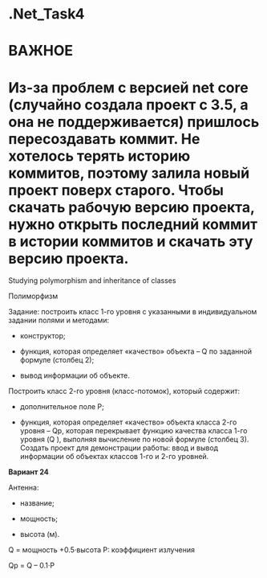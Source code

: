 # .Net_Task4
# ВАЖНОЕ

# Из-за проблем с версией net core (случайно создала проект с 3.5, а она не поддерживается) пришлось пересоздавать коммит. Не хотелось терять историю коммитов, поэтому залила новый проект поверх старого. Чтобы скачать рабочую версию проекта, нужно открыть последний коммит в истории коммитов и скачать эту версию проекта.

Studying polymorphism and inheritance of classes

Полиморфизм 

Задание: построить класс 1-го уровня с указанными в индивидуальном задании полями и методами: 

-	конструктор; 

-	функция, которая определяет «качество» объекта – Q  по заданной формуле (столбец 2); 

-	вывод информации об объекте.   

Построить класс 2-го уровня (класс-потомок), который содержит: 

-	дополнительное поле P; 

-	функция, которая определяет «качество» объекта класса 2-го уровня – Qp, которая перекрывает функцию качества класса 1-го уровня (Q ), выполняя вычисление по новой формуле (столбец 3).  
Создать проект для демонстрации работы: ввод и вывод информации об объектах классов 1-го и 2-го уровней. 

**Вариант 24**

Антенна: 

-	название; 

-	мощность;

- высота (м). 

Q = мощность +0.5·высота   	P: коэффициент излучения 
 
Qp = Q – 0.1·Р 
